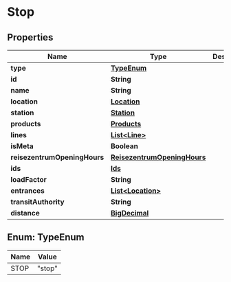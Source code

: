 # Stop

## Properties
Name | Type | Description | Notes
------------ | ------------- | ------------- | -------------
**type** | [**TypeEnum**](#TypeEnum) |  |  [optional]
**id** | **String** |  |  [optional]
**name** | **String** |  |  [optional]
**location** | [**Location**](Location.md) |  |  [optional]
**station** | [**Station**](Station.md) |  |  [optional]
**products** | [**Products**](Products.md) |  |  [optional]
**lines** | [**List&lt;Line&gt;**](Line.md) |  |  [optional]
**isMeta** | **Boolean** |  |  [optional]
**reisezentrumOpeningHours** | [**ReisezentrumOpeningHours**](ReisezentrumOpeningHours.md) |  |  [optional]
**ids** | [**Ids**](Ids.md) |  |  [optional]
**loadFactor** | **String** |  |  [optional]
**entrances** | [**List&lt;Location&gt;**](Location.md) |  |  [optional]
**transitAuthority** | **String** |  |  [optional]
**distance** | [**BigDecimal**](BigDecimal.md) |  |  [optional]

<a name="TypeEnum"></a>
## Enum: TypeEnum
Name | Value
---- | -----
STOP | &quot;stop&quot;
